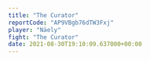 ```yaml
---
title: "The Curator"
reportCode: "AP9VBgb76dTW3Fxj"
player: "Näely"
fight: "The Curator"
date: 2021-08-30T19:10:09.637000+00:00
---
```

